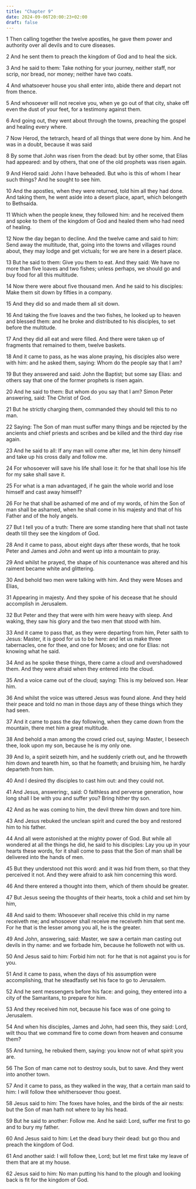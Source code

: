 ```yaml
---
title: "Chapter 9"
date: 2024-09-06T20:00:23+02:00
draft: false
---
```



1 Then calling together the twelve apostles, he gave them power and authority over all devils and to cure diseases.

2 And he sent them to preach the kingdom of God and to heal the sick.

3 And he said to them: Take nothing for your journey, neither staff, nor scrip, nor bread, nor money; neither have two coats.

4 And whatsoever house you shall enter into, abide there and depart not from thence.

5 And whosoever will not receive you, when ye go out of that city, shake off even the dust of your feet, for a testimony against them.

6 And going out, they went about through the towns, preaching the gospel and healing every where.

7 Now Herod, the tetrarch, heard of all things that were done by him. And he was in a doubt, because it was said

8 By some that John was risen from the dead: but by other some, that Elias had appeared: and by others, that one of the old prophets was risen again.

9 And Herod said: John I have beheaded. But who is this of whom I hear such things? And he sought to see him.

10 And the apostles, when they were returned, told him all they had done. And taking them, he went aside into a desert place, apart, which belongeth to Bethsaida.

11 Which when the people knew, they followed him: and he received them and spoke to them of the kingdom of God and healed them who had need of healing.

12 Now the day began to decline. And the twelve came and said to him: Send away the multitude, that, going into the towns and villages round about, they may lodge and get victuals; for we are here in a desert place.

13 But he said to them: Give you them to eat. And they said: We have no more than five loaves and two fishes; unless perhaps, we should go and buy food for all this multitude.

14 Now there were about five thousand men. And he said to his disciples: Make them sit down by fifties in a company.

15 And they did so and made them all sit down.

16 And taking the five loaves and the two fishes, he looked up to heaven and blessed them: and he broke and distributed to his disciples, to set before the multitude.

17 And they did all eat and were filled. And there were taken up of fragments that remained to them, twelve baskets.

18 And it came to pass, as he was alone praying, his disciples also were with him: and he asked them, saying: Whom do the people say that I am?

19 But they answered and said: John the Baptist; but some say Elias: and others say that one of the former prophets is risen again.

20 And he said to them: But whom do you say that I am? Simon Peter answering, said: The Christ of God.

21 But he strictly charging them, commanded they should tell this to no man.

22 Saying: The Son of man must suffer many things and be rejected by the ancients and chief priests and scribes and be killed and the third day rise again.

23 And he said to all: If any man will come after me, let him deny himself and take up his cross daily and follow me.

24 For whosoever will save his life shall lose it: for he that shall lose his life for my sake shall save it.

25 For what is a man advantaged, if he gain the whole world and lose himself and cast away himself?

26 For he that shall be ashamed of me and of my words, of him the Son of man shall be ashamed, when he shall come in his majesty and that of his Father and of the holy angels.

27 But I tell you of a truth: There are some standing here that shall not taste death till they see the kingdom of God.

28 And it came to pass, about eight days after these words, that he took Peter and James and John and went up into a mountain to pray.

29 And whilst he prayed, the shape of his countenance was altered and his raiment became white and glittering.

30 And behold two men were talking with him. And they were Moses and Elias,

31 Appearing in majesty. And they spoke of his decease that he should accomplish in Jerusalem.

32 But Peter and they that were with him were heavy with sleep. And waking, they saw his glory and the two men that stood with him.

33 And it came to pass that, as they were departing from him, Peter saith to Jesus: Master, it is good for us to be here: and let us make three tabernacles, one for thee, and one for Moses; and one for Elias: not knowing what he said.

34 And as he spoke these things, there came a cloud and overshadowed them. And they were afraid when they entered into the cloud.

35 And a voice came out of the cloud; saying: This is my beloved son. Hear him.

36 And whilst the voice was uttered Jesus was found alone. And they held their peace and told no man in those days any of these things which they had seen.

37 And it came to pass the day following, when they came down from the mountain, there met him a great multitude.

38 And behold a man among the crowd cried out, saying: Master, I beseech thee, look upon my son, because he is my only one.

39 And lo, a spirit seizeth him, and he suddenly crieth out, and he throweth him down and teareth him, so that he foameth; and bruising him, he hardly departeth from him.

40 And I desired thy disciples to cast him out: and they could not.

41 And Jesus, answering:, said: O faithless and perverse generation, how long shall I be with you and suffer you? Bring hither thy son.

42 And as he was coming to him, the devil threw him down and tore him.

43 And Jesus rebuked the unclean spirit and cured the boy and restored him to his father.

44 And all were astonished at the mighty power of God. But while all wondered at all the things he did, he said to his disciples: Lay you up in your hearts these words, for it shall come to pass that the Son of man shall be delivered into the hands of men.

45 But they understood not this word: and it was hid from them, so that they perceived it not. And they were afraid to ask him concerning this word.

46 And there entered a thought into them, which of them should be greater.

47 But Jesus seeing the thoughts of their hearts, took a child and set him by him,

48 And said to them: Whosoever shall receive this child in my name receiveth me; and whosoever shall receive me receiveth him that sent me. For he that is the lesser among you all, he is the greater.

49 And John, answering, said: Master, we saw a certain man casting out devils in thy name: and we forbade him, because he followeth not with us.

50 And Jesus said to him: Forbid him not: for he that is not against you is for you.

51 And it came to pass, when the days of his assumption were accomplishing, that he steadfastly set his face to go to Jerusalem.

52 And he sent messengers before his face: and going, they entered into a city of the Samaritans, to prepare for him.

53 And they received him not, because his face was of one going to Jerusalem.

54 And when his disciples, James and John, had seen this, they said: Lord, wilt thou that we command fire to come down from heaven and consume them?

55 And turning, he rebuked them, saying: you know not of what spirit you are.

56 The Son of man came not to destroy souls, but to save. And they went into another town.

57 And it came to pass, as they walked in the way, that a certain man said to him: I will follow thee whithersoever thou goest.

58 Jesus said to him: The foxes have holes, and the birds of the air nests: but the Son of man hath not where to lay his head.

59 But he said to another: Follow me. And he said: Lord, suffer me first to go and to bury my father.

60 And Jesus said to him: Let the dead bury their dead: but go thou and preach the kingdom of God.

61 And another said: I will follow thee, Lord; but let me first take my leave of them that are at my house.

62 Jesus said to him: No man putting his hand to the plough and looking back is fit for the kingdom of God.

